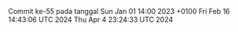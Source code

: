 Commit ke-55 pada tanggal Sun Jan 01 14:00 2023 +0100
Fri Feb 16 14:43:06 UTC 2024
Thu Apr  4 23:24:33 UTC 2024
